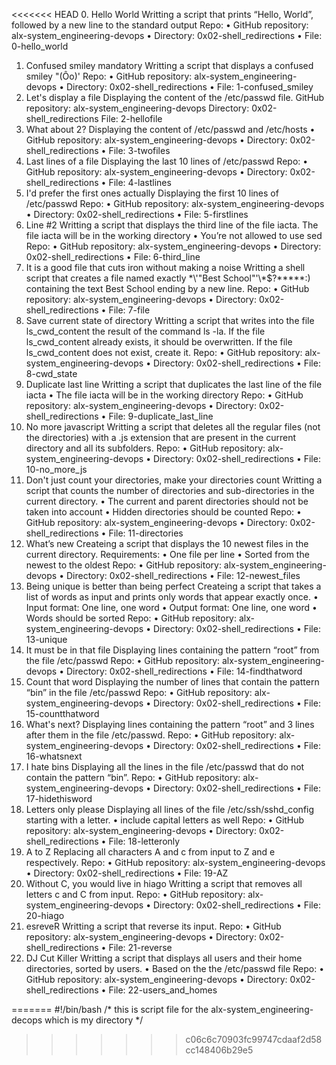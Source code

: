 <<<<<<< HEAD
0. Hello World
Writting a script that prints “Hello, World”, followed by a new line to the standard output
Repo:
•	GitHub repository: alx-system_engineering-devops
•	Directory: 0x02-shell_redirections
•	File: 0-hello_world
1. Confused smiley
mandatory
Writting a script that displays a confused smiley "(Ôo)'
Repo:
•	GitHub repository: alx-system_engineering-devops
•	Directory: 0x02-shell_redirections
•	File: 1-confused_smiley
2. Let's display a file
Displaying the content of the /etc/passwd file.
GitHub repository: alx-system_engineering-devops
Directory: 0x02-shell_redirections
File: 2-hellofile
3. What about 2?
Displaying the content of /etc/passwd and /etc/hosts
•	GitHub repository: alx-system_engineering-devops
•	Directory: 0x02-shell_redirections
•	File: 3-twofiles
4. Last lines of a file
Displaying the last 10 lines of /etc/passwd
Repo:
•	GitHub repository: alx-system_engineering-devops
•	Directory: 0x02-shell_redirections
•	File: 4-lastlines
5. I'd prefer the first ones actually
Displaying the first 10 lines of /etc/passwd
Repo:
•	GitHub repository: alx-system_engineering-devops
•	Directory: 0x02-shell_redirections
•	File: 5-firstlines
6. Line #2
Writting a script that displays the third line of the file iacta.
The file iacta will be in the working directory
•	You’re not allowed to use sed
Repo:
•	GitHub repository: alx-system_engineering-devops
•	Directory: 0x02-shell_redirections
•	File: 6-third_line
7. It is a good file that cuts iron without making a noise
Writting a shell script that creates a file named exactly \*\\'"Best School"\'\\*$\?\*\*\*\*\*:) containing the text Best School ending by a new line.
Repo:
•	GitHub repository: alx-system_engineering-devops
•	Directory: 0x02-shell_redirections
•	File: 7-file
8. Save current state of directory
Writting a script that writes into the file ls_cwd_content the result of the command ls -la. If the file ls_cwd_content already exists, it should be overwritten. If the file ls_cwd_content does not exist, create it.
Repo:
•	GitHub repository: alx-system_engineering-devops
•	Directory: 0x02-shell_redirections
•	File: 8-cwd_state
9. Duplicate last line
Writting a script that duplicates the last line of the file iacta
•	The file iacta will be in the working directory
Repo:
•	GitHub repository: alx-system_engineering-devops
•	Directory: 0x02-shell_redirections
•	File: 9-duplicate_last_line
10. No more javascript
Writting a script that deletes all the regular files (not the directories) with a .js extension that are present in the current directory and all its subfolders.
Repo:
•	GitHub repository: alx-system_engineering-devops
•	Directory: 0x02-shell_redirections
•	File: 10-no_more_js
11. Don't just count your directories, make your directories count
Writting a script that counts the number of directories and sub-directories in the current directory.
•	The current and parent directories should not be taken into account
•	Hidden directories should be counted
Repo:
•	GitHub repository: alx-system_engineering-devops
•	Directory: 0x02-shell_redirections
•	File: 11-directories
12. What’s new
Createing a script that displays the 10 newest files in the current directory.
Requirements:
•	One file per line
•	Sorted from the newest to the oldest
Repo:
•	GitHub repository: alx-system_engineering-devops
•	Directory: 0x02-shell_redirections
•	File: 12-newest_files
13. Being unique is better than being perfect
Createing a script that takes a list of words as input and prints only words that appear exactly once.
•	Input format: One line, one word
•	Output format: One line, one word
•	Words should be sorted
Repo:
•	GitHub repository: alx-system_engineering-devops
•	Directory: 0x02-shell_redirections
•	File: 13-unique
14. It must be in that file
Displaying lines containing the pattern “root” from the file /etc/passwd
Repo:
•	GitHub repository: alx-system_engineering-devops
•	Directory: 0x02-shell_redirections
•	File: 14-findthatword
15. Count that word
Displaying the number of lines that contain the pattern “bin” in the file /etc/passwd
Repo:
•	GitHub repository: alx-system_engineering-devops
•	Directory: 0x02-shell_redirections
•	File: 15-countthatword
16. What's next?
Displaying lines containing the pattern “root” and 3 lines after them in the file /etc/passwd.
Repo:
•	GitHub repository: alx-system_engineering-devops
•	Directory: 0x02-shell_redirections
•	File: 16-whatsnext
17. I hate bins
Displaying all the lines in the file /etc/passwd that do not contain the pattern “bin”.
Repo:
•	GitHub repository: alx-system_engineering-devops
•	Directory: 0x02-shell_redirections
•	File: 17-hidethisword
18. Letters only please
Displaying all lines of the file /etc/ssh/sshd_config starting with a letter.
•	include capital letters as well
Repo:
•	GitHub repository: alx-system_engineering-devops
•	Directory: 0x02-shell_redirections
•	File: 18-letteronly
19. A to Z
Replacing all characters A and c from input to Z and e respectively.
Repo:
•	GitHub repository: alx-system_engineering-devops
•	Directory: 0x02-shell_redirections
•	File: 19-AZ
20. Without C, you would live in hiago
Writting a script that removes all letters c and C from input.
Repo:
•	GitHub repository: alx-system_engineering-devops
•	Directory: 0x02-shell_redirections
•	File: 20-hiago
21. esreveR
Writting a script that reverse its input.
Repo:
•	GitHub repository: alx-system_engineering-devops
•	Directory: 0x02-shell_redirections
•	File: 21-reverse
22. DJ Cut Killer
Writting a script that displays all users and their home directories, sorted by users.
•	Based on the the /etc/passwd file
Repo:
•	GitHub repository: alx-system_engineering-devops
•	Directory: 0x02-shell_redirections
•	File: 22-users_and_homes


=======
 #!/bin/bash
/* this is script file for the alx-system_engineering-decops which is my directory */
>>>>>>> c06c6c70903fc99747cdaaf2d58cc148406b29e5
